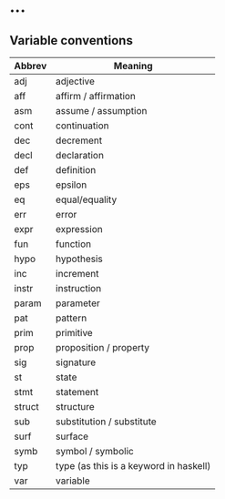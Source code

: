 # ...

## Variable conventions

| Abbrev | Meaning
| ------ | -------
| adj    | adjective
| aff    | affirm / affirmation
| asm    | assume / assumption
| cont   | continuation
| dec    | decrement
| decl   | declaration
| def    | definition
| eps    | epsilon
| eq     | equal/equality
| err    | error
| expr   | expression
| fun    | function
| hypo   | hypothesis
| inc    | increment
| instr  | instruction
| param  | parameter
| pat    | pattern
| prim   | primitive
| prop   | proposition / property
| sig    | signature
| st     | state
| stmt   | statement
| struct | structure
| sub    | substitution / substitute
| surf   | surface
| symb   | symbol / symbolic
| typ    | type (as this is a keyword in haskell)
| var    | variable